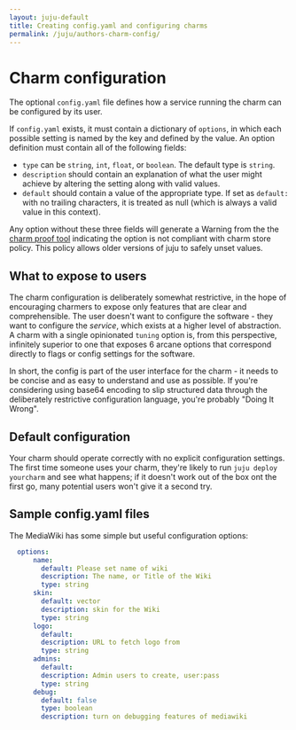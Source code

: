 ```yaml
---
layout: juju-default
title: Creating config.yaml and configuring charms  
permalink: /juju/authors-charm-config/
---
```


# Charm configuration

The optional `config.yaml` file defines how a service running the charm can be
configured by its user.

If `config.yaml` exists, it must contain a dictionary of `options`, in which
each possible setting is named by the key and defined by the value. An option
definition must contain all of the following fields:

  - `type` can be `string`, `int`, `float`, or `boolean`. The default type is
    `string`.
  - `description` should contain an explanation of what the user might achieve
    by altering the setting along with valid values.
  - `default` should contain a value of the appropriate type. If set as
    `default:` with no trailing characters, it is treated as null (which is
    always a valid value in this context).

Any option without these three fields will generate a Warning from the the
[charm proof tool](tools-charm-tools.html#proof)
indicating the option is not compliant with charm store policy. This policy
allows older versions of juju to safely unset values.

## What to expose to users

The charm configuration is deliberately somewhat restrictive, in the hope of
encouraging charmers to expose only features that are clear and comprehensible.
The user doesn't want to configure the software - they want to configure the
_service_, which exists at a higher level of abstraction. A charm with a single
opinionated `tuning` option is, from this perspective, infinitely superior to
one that exposes 6 arcane options that correspond directly to flags or config
settings for the software.

In short, the config is part of the user interface for the charm - it needs to
be concise and as easy to understand and use as possible. If you're considering
using base64 encoding to slip structured data through the deliberately
restrictive configuration language, you're probably "Doing It Wrong".

## Default configuration

Your charm should operate correctly with no explicit configuration settings. The
first time someone uses your charm, they're likely to run `juju deploy
yourcharm` and see what happens; if it doesn't work out of the box ont the first
go, many potential users won't give it a second try.

## Sample config.yaml files

The MediaWiki has some simple but useful configuration options:

```yaml
  options:
      name:
        default: Please set name of wiki
        description: The name, or Title of the Wiki
        type: string
      skin:
        default: vector
        description: skin for the Wiki
        type: string
      logo:
        default:
        description: URL to fetch logo from
        type: string
      admins:
        default:
        description: Admin users to create, user:pass
        type: string
      debug:
        default: false
        type: boolean
        description: turn on debugging features of mediawiki
```